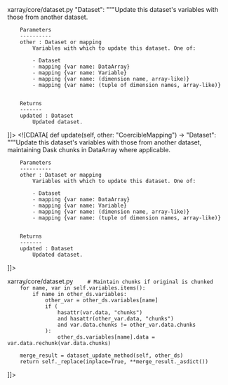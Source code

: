 <change>
  <file change-number-for-this-file="1">xarray/core/dataset.py</file>
  <original line-count="15" no-ellipsis="true"><![CDATA[
    def update(self, other: "CoercibleMapping") -> "Dataset":
        """Update this dataset's variables with those from another dataset.

        Parameters
        ----------
        other : Dataset or mapping
            Variables with which to update this dataset. One of:

            - Dataset
            - mapping {var name: DataArray}
            - mapping {var name: Variable}
            - mapping {var name: (dimension name, array-like)}
            - mapping {var name: (tuple of dimension names, array-like)}


        Returns
        -------
        updated : Dataset
            Updated dataset.
  ]]> </original>
  <modified no-ellipsis="true"><![CDATA[
    def update(self, other: "CoercibleMapping") -> "Dataset":
        """Update this dataset's variables with those from another dataset,
        maintaining Dask chunks in DataArray where applicable.

        Parameters
        ----------
        other : Dataset or mapping
            Variables with which to update this dataset. One of:

            - Dataset
            - mapping {var name: DataArray}
            - mapping {var name: Variable}
            - mapping {var name: (dimension name, array-like)}
            - mapping {var name: (tuple of dimension names, array-like)}


        Returns
        -------
        updated : Dataset
            Updated dataset.
  ]]> </modified>
</change>

<change>
  <file change-number-for-this-file="2">xarray/core/dataset.py</file>
  <original line-count="9" no-ellipsis="true"><![CDATA[
        Raises
        ------
        ValueError
            If any dimensions would have inconsistent sizes in the updated
            dataset.
        """
        merge_result = dataset_update_method(self, other)
        return self._replace(inplace=True, **merge_result._asdict()) 
  ]]> </original>
  <modified no-ellipsis="true"><![CDATA[
        Raises
        ------
        ValueError
            If any dimensions would have inconsistent sizes in the updated
            dataset.
        """
        # Ensure data is aligned
        other_ds = as_dataset(other)
        self, other_ds = align(self, other_ds, join="outer", copy=False)

        # Maintain chunks if original is chunked
        for name, var in self.variables.items():
            if name in other_ds.variables:
                other_var = other_ds.variables[name]
                if (
                    hasattr(var.data, "chunks")
                    and hasattr(other_var.data, "chunks")
                    and var.data.chunks != other_var.data.chunks
                ):
                    other_ds.variables[name].data = var.data.rechunk(var.data.chunks)
        
        merge_result = dataset_update_method(self, other_ds)
        return self._replace(inplace=True, **merge_result._asdict())
  ]]> </modified>
</change>